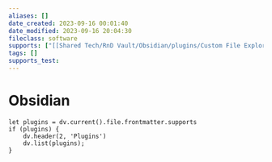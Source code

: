 ```yaml
---
aliases: []
date_created: 2023-09-16 00:01:40
date_modified: 2023-09-16 20:04:30
fileclass: software
supports: ["[[Shared Tech/RnD Vault/Obsidian/plugins/Custom File Explorer sorting]]", "[[Shared Tech/RnD Vault/Obsidian/plugins/CustomJS]]", "[[Shared Tech/RnD Vault/Obsidian/plugins/Dataview]]", "[[Shared Tech/RnD Vault/Obsidian/plugins/Editor Syntax Highlight]]", "[[Shared Tech/RnD Vault/Obsidian/plugins/ICS]]", "[[Shared Tech/RnD Vault/Obsidian/plugins/Linter]]", "[[Shared Tech/RnD Vault/Obsidian/plugins/Jira Issue]]", "[[Shared Tech/RnD Vault/Obsidian/plugins/Metadata Menu]]", "[[Shared Tech/RnD Vault/Obsidian/plugins/Modules]]", "[[Shared Tech/RnD Vault/Obsidian/plugins/Open Gate]]", "[[Shared Tech/RnD Vault/Obsidian/plugins/Periodic Notes]]", "[[Shared Tech/RnD Vault/Obsidian/plugins/Tasks]]", "[[Shared Tech/RnD Vault/Obsidian/plugins/Templater]]", "[[Shared Tech/RnD Vault/Obsidian/plugins/Year Timeline]]", "[[Shared Tech/RnD Vault/Obsidian/plugins/Settings Search]]"]
tags: []
supports_test: 
---
```


# Obsidian

```dataviewjs
let plugins = dv.current().file.frontmatter.supports
if (plugins) {
	dv.header(2, 'Plugins')
	dv.list(plugins);
}
```
